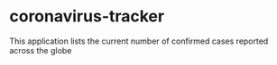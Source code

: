 # coronavirus-tracker
This application lists the current number of confirmed cases reported across the globe
